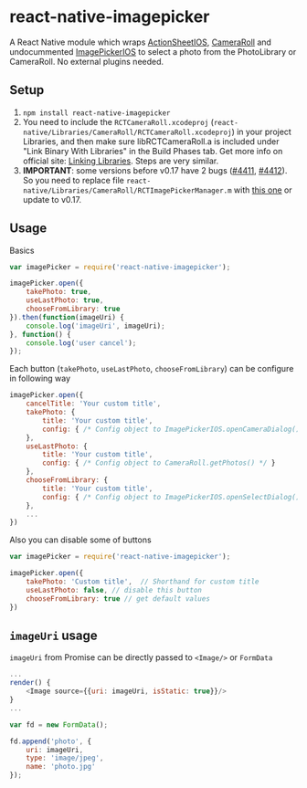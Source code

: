 # react-native-imagepicker

A React Native module which wraps [ActionSheetIOS](http://facebook.github.io/react-native/docs/actionsheetios.html#content),
 [CameraRoll](http://facebook.github.io/react-native/docs/cameraroll.html#content) and
 undocummented [ImagePickerIOS](https://github.com/facebook/react-native/blob/master/Libraries/CameraRoll/ImagePickerIOS.js)
 to select a photo from the PhotoLibrary or CameraRoll. No external plugins needed.
 
## Setup

1. `npm install react-native-imagepicker` 
2. You need to include the `RCTCameraRoll.xcodeproj` (`react-native/Libraries/CameraRoll/RCTCameraRoll.xcodeproj`) in your project Libraries, and then make sure libRCTCameraRoll.a is included under "Link Binary With Libraries" in the Build Phases tab. Get more info on official site: [Linking Libraries](http://facebook.github.io/react-native/docs/linking-libraries-ios.html#content). Steps are very similar.
3. **IMPORTANT**: some versions before v0.17 have 2 bugs ([#4411](https://github.com/facebook/react-native/pull/4412), [#4412](https://github.com/facebook/react-native/pull/4412)).
   So you need to replace file `react-native/Libraries/CameraRoll/RCTImagePickerManager.m` with [this one](https://github.com/facebook/react-native/blob/d08727d99fa07caabcb1fb37cf91de9a47e13b82/Libraries/CameraRoll/RCTImagePickerManager.m)
   or update to v0.17. 

## Usage

Basics

```js
var imagePicker = require('react-native-imagepicker');

imagePicker.open({
    takePhoto: true,
    useLastPhoto: true,
    chooseFromLibrary: true
}).then(function(imageUri) {
    console.log('imageUri', imageUri);
}, function() {
    console.log('user cancel');
});

```
 
Each button (`takePhoto`, `useLastPhoto`, `chooseFromLibrary`) can be configure in following way

```js
imagePicker.open({
    cancelTitle: 'Your custom title',
    takePhoto: {
        title: 'Your custom title',
        config: { /* Config object to ImagePickerIOS.openCameraDialog() */ }
    },
    useLastPhoto: {
        title: 'Your custom title',
        config: { /* Config object to CameraRoll.getPhotos() */ }
    },
    chooseFromLibrary: {
        title: 'Your custom title',
        config: { /* Config object to ImagePickerIOS.openSelectDialog() */ }
    },
    ...
})
```

Also you can disable some of buttons

```js
var imagePicker = require('react-native-imagepicker');

imagePicker.open({
    takePhoto: 'Custom title',  // Shorthand for custom title
    useLastPhoto: false, // disable this button
    chooseFromLibrary: true // get default values
})
```

## `imageUri` usage

`imageUri` from Promise can be directly passed to `<Image/>` or `FormData`

```js
...
render() {
    <Image source={{uri: imageUri, isStatic: true}}/>
} 
...
```

```js
var fd = new FormData();

fd.append('photo', {
    uri: imageUri,
    type: 'image/jpeg',
    name: 'photo.jpg'
});
```
